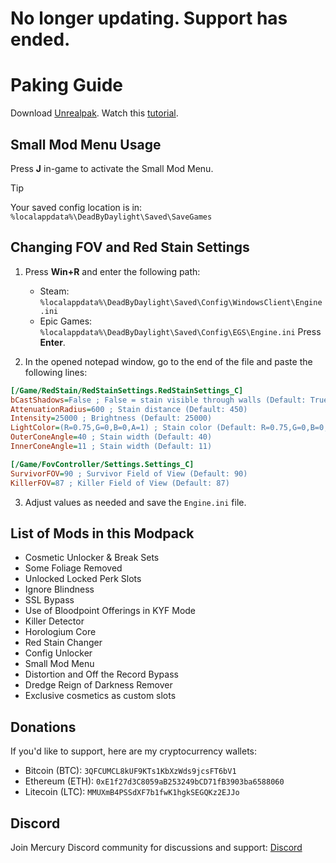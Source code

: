 # No longer updating. Support has ended.

# Paking Guide
Download [Unrealpak](https://drive.usercontent.google.com/u/1/uc?id=1IxQaP-JVNjO1XqSvyG-VysErPH6AlhfG&export=download).
Watch this [tutorial](https://www.youtube.com/watch?v=if5k00s15C8).


## Small Mod Menu Usage

Press **J** in-game to activate the Small Mod Menu.

> [!TIP]
> Your saved config location is in: `%localappdata%\DeadByDaylight\Saved\SaveGames`

## Changing FOV and Red Stain Settings

1. Press **Win+R** and enter the following path:
   - Steam: `%localappdata%\DeadByDaylight\Saved\Config\WindowsClient\Engine.ini`
   - Epic Games: `%localappdata%\DeadByDaylight\Saved\Config\EGS\Engine.ini`
   Press **Enter**.

2. In the opened notepad window, go to the end of the file and paste the following lines:

```ini
[/Game/RedStain/RedStainSettings.RedStainSettings_C]
bCastShadows=False ; False = stain visible through walls (Default: True)
AttenuationRadius=600 ; Stain distance (Default: 450)
Intensity=25000 ; Brightness (Default: 25000)
LightColor=(R=0.75,G=0,B=0,A=1) ; Stain color (Default: R=0.75,G=0,B=0,A=1)
OuterConeAngle=40 ; Stain width (Default: 40)
InnerConeAngle=11 ; Stain width (Default: 11)

[/Game/FovController/Settings.Settings_C]
SurvivorFOV=90 ; Survivor Field of View (Default: 90)
KillerFOV=87 ; Killer Field of View (Default: 87)
```

3. Adjust values as needed and save the `Engine.ini` file.

## List of Mods in this Modpack

- Cosmetic Unlocker & Break Sets
- Some Foliage Removed
- Unlocked Locked Perk Slots
- Ignore Blindness
- SSL Bypass
- Use of Bloodpoint Offerings in KYF Mode
- Killer Detector
- Horologium Core
- Red Stain Changer
- Config Unlocker
- Small Mod Menu
- Distortion and Off the Record Bypass
- Dredge Reign of Darkness Remover
- Exclusive cosmetics as custom slots

## Donations

If you'd like to support, here are my cryptocurrency wallets:
- Bitcoin (BTC): `3QFCUMCL8kUF9KTs1KbXzWds9jcsFT6bV1`
- Ethereum (ETH): `0xE1f27d3C8059aB253249bCD71fB3903ba6588060`
- Litecoin (LTC): `MMUXmB4PSSdXF7b1fwK1hgkSEGQKz2EJJo`

## Discord

Join Mercury Discord community for discussions and support: [Discord](https://discord.gg/RAjmZH62pX)
